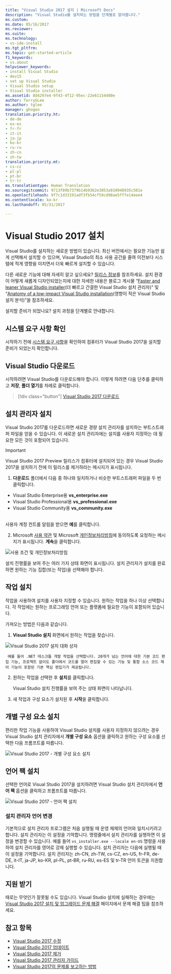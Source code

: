 ```yaml
---
title: "Visual Studio 2017 설치 | Microsoft Docs"
description: "Visual Studio를 설치하는 방법을 단계별로 알아봅니다."
ms.custom: 
ms.date: 05/16/2017
ms.reviewer: 
ms.suite: 
ms.technology:
- vs-ide-install
ms.tgt_pltfrm: 
ms.topic: get-started-article
f1_keywords:
- vs.about
helpviewer_keywords:
- install Visual Studio
- dev15
- set up Visual Studio
- Visual Studio setup
- Visual Studio installer
ms.assetid: 8d4297e4-9f43-4f12-95ec-22e61154480e
author: TerryGLee
ms.author: tglee
manager: ghogen
translation.priority.ht:
- de-de
- es-es
- fr-fr
- it-it
- ja-jp
- ko-kr
- ru-ru
- zh-cn
- zh-tw
translation.priority.mt:
- cs-cz
- pl-pl
- pt-br
- tr-tr
ms.translationtype: Human Translation
ms.sourcegitcommit: 9713f09b7379b14b9362e3853a910948935c501e
ms.openlocfilehash: 9f7c1d33191adf3fb54cf59cd98ae5fffe14eee4
ms.contentlocale: ko-kr
ms.lasthandoff: 05/31/2017

---
```

# <a name="install-visual-studio-2017"></a>Visual Studio 2017 설치
Visual Studio를 설치하는 새로운 방법이 있습니다. 최신 버전에서는 필요한 기능만 쉽게 선택해서 설치할 수 있으며, Visual Studio의 최소 사용 공간을 줄여 이전보다 시스템에 적게 영향을 미치면서 더욱 빠르게 설치할 수 있습니다.

다른 새로운 기능에 대해 자세히 알고 싶으세요? [릴리스 정보](https://www.visualstudio.com/news/releasenotes/vs2017-relnotes)를 참조하세요. 설치 환경이 어떻게 새롭게 디자인되었는지에 대한 자세한 내용은 블로그 게시물 “[Faster and leaner Visual Studio installer](https://blogs.msdn.microsoft.com/visualstudio/2016/04/01/faster-leaner-visual-studio-installer/)(더 빠르고 간결한 Visual Studio 설치 관리자)” 및 “[Anatomy of a low-impact Visual Studio installation](https://blogs.msdn.microsoft.com/visualstudio/2016/04/25/anatomy-of-a-low-impact-visual-studio-install/)(영향이 적은 Visual Studio 설치 분석)”을 참조하세요.  

설치할 준비가 되었나요? 설치 과정을 단계별로 안내합니다.

## <a name="check-system-requirements"></a>시스템 요구 사항 확인
시작하기 전에 [시스템 요구 사항](https://www.visualstudio.com/productinfo/vs2017-system-requirements-vs)을 확인하여 컴퓨터가 Visual Studio 2017을 설치할 준비가 되었는지 확인합니다.

## <a name="download-visual-studio"></a>Visual Studio 다운로드
시작하려면 Visual Studio를 다운로드해야 합니다. 이렇게 하려면 다음 단추를 클릭하고 **저장**, **폴더 열기**를 차례로 클릭합니다.

 > [!div class="button"]
 > [Visual Studio 2017 다운로드](https://aka.ms/vsdownload?utm_source=mscom&utm_campaign=msdocs)

## <a name="install-the-installer"></a>설치 관리자 설치  
Visual Studio 2017를 다운로드하면 새로운 경량 설치 관리자를 설치하는 부트스트래퍼 파일을 얻을 수 있습니다. 이 새로운 설치 관리자에는 설치를 사용자 지정하는 데 필요한 모든 것이 포함되어 있습니다.  

> [!IMPORTANT]
> Visual Studio 2017 Preview 릴리스가 컴퓨터에 설치되어 있는 경우 Visual Studio 2017을 설치하기 전에 이 릴리스를 제거하라는 메시지가 표시됩니다.

1.  **다운로드** 폴더에서 다음 중 하나와 일치하거나 비슷한 부트스트래퍼 파일을 두 번 클릭합니다.

  * Visual Studio Enterprise용 **vs_enterprise.exe**
  * Visual Studio Professional용 **vs_professional.exe**
  * Visual Studio Community용 **vs_community.exe**  <br><br>

  사용자 계정 컨트롤 알림을 받으면 **예**를 클릭합니다.  

2.  Microsoft [사용 약관](https://www.visualstudio.com/license-terms/) 및 Microsoft [개인정보처리방침](https://go.microsoft.com/fwlink/?LinkID=824704)에 동의하도록 요청하는 메시지가 표시됩니다. **계속**을 클릭합니다.  

   ![사용 조건 및 개인정보처리방침](~/docs/install/media/vs2017-privacy-and-license-terms.PNG "Microsoft 사용 조건 및 개인정보처리방침")  

설치 진행률을 보여 주는 여러 가지 상태 화면이 표시됩니다. 설치 관리자가 설치를 완료하면 원하는 기능 집합(또는 작업)을 선택해야 합니다.

## <a name="install-workloads"></a>작업 설치  
 작업을 사용하여 설치를 사용자 지정할 수 있습니다. 원하는 작업을 하나 이상 선택합니다. 각 작업에는 원하는 프로그래밍 언어 또는 플랫폼에 필요한 기능이 포함되어 있습니다.  

 가져오는 방법은 다음과 같습니다.  

1.  **Visual Studio 설치** 화면에서 원하는 작업을 찾습니다.  

  ![Visual Studio 2017 설치 대화 상자](~/docs/install/media/vs2017-workloads.PNG "Visual Studio 작업 설치")

     예를 들어 .NET 데스크톱 개발 작업을 선택합니다. 20개가 넘는 언어에 대한 기본 코드 편집 기능, 프로젝트 없이도 폴더에서 코드를 열어 편집할 수 있는 기능 및 통합 소스 코드 제어 기능이 포함된 기본 핵심 편집기가 제공됩니다.  

2.  원하는 작업을 선택한 후 **설치**를 클릭합니다.  

    Visual Studio 설치 진행률을 보여 주는 상태 화면이 나타납니다.

3.  새 작업과 구성 요소가 설치된 후 **시작**을 클릭합니다.

## <a name="install-individual-components"></a>개별 구성 요소 설치

편리한 작업 기능을 사용하여 Visual Studio 설치를 사용자 지정하지 않으려는 경우 Visual Studio 설치 관리자에서 **개별 구성 요소** 옵션을 클릭하고 원하는 구성 요소를 선택한 다음 프롬프트를 따릅니다.

  ![Visual Studio 2017 - 개별 구성 요소 설치](~/docs/install/media/vs2017-components.PNG "Visual Studio 개별 구성 요소 설치")

## <a name="install-language-packs"></a>언어 팩 설치

선택한 언어로 Visual Studio 2017을 설치하려면 Visual Studio 설치 관리자에서 **언어 팩** 옵션을 클릭하고 프롬프트를 따릅니다.

  ![Visual Studio 2017 - 언어 팩 설치](~/docs/install/media/vs2017-languages.PNG "Visual Studio 언어 팩 설치")

### <a name="change-the-installer-language"></a>설치 관리자 언어 변경

기본적으로 설치 관리자 프로그램은 처음 실행될 때 운영 체제의 언어와 일치시키려고 합니다. 설치 관리자는 이 설정을 기억합니다. 명령줄에서 설치 관리자를 실행하면 이 설정을 변경할 수 있습니다. 예를 들어 `vs_installer.exe --locale en-US` 명령을 사용하여 설치 관리자를 영어로 강제 실행할 수 있습니다. 설치 관리자는 다음에 실행될 때 이 설정을 기억합니다. 설치 관리자는 zh-CN, zh-TW, cs-CZ, en-US, fr-FR, de-DE, it-IT, ja-JP, ko-KR, pl-PL, pt-BR, ru-RU, es-ES 및 tr-TR 언어 토큰을 지원합니다.

## <a name="get-support"></a>지원 받기
때로는 무엇인가 잘못될 수도 있습니다. Visual Studio 설치에 실패하는 경우에는 [Visual Studio 2017 설치 및 업그레이드 문제 해결](troubleshooting-installation-issues.md) 페이지에서 문제 해결 팁을 참조하세요.

## <a name="see-also"></a>참고 항목  
* [Visual Studio 2017 수정](modify-visual-studio.md)
* [Visual Studio 2017 업데이트](update-visual-studio.md)
* [Visual Studio 2017 제거](uninstall-visual-studio.md)
* [Visual Studio 2017 관리자 가이드](visual-studio-administrator-guide.md)
* [Visual Studio 2017의 문제를 보고하는 방법](../ide/how-to-report-a-problem-with-visual-studio-2017.md)

